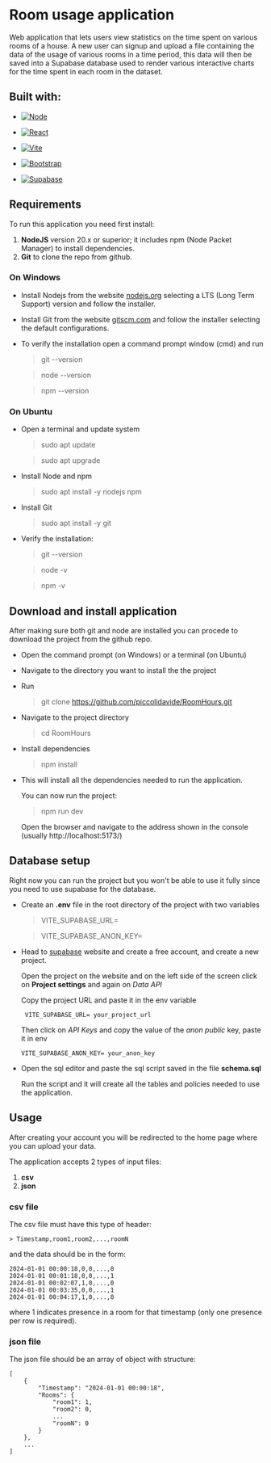 # Room usage application

<!-- This a React + Typescript web application using Vite.
It lets users upload their room own usage data and lets them interact with charts. -->

Web application that lets users view statistics on the time spent on various rooms of a house.
A new user can signup and upload a file containing the data of the usage of various rooms in a time period,
this data will then be saved into a Supabase database used to render various interactive charts for the time spent in each room in the dataset.

## Built with:

-   [![Node][nodejs]](https://nodejs.org/en)

-   [![React][react]](https://react.dev/)

-   [![Vite][vite]](https://vite.dev/)

-   [![Bootstrap][bootstrap]](https://getbootstrap.com/)

-   [![Supabase][supabase]](https://supabase.com/)

## Requirements

To run this application you need first install:

1. **NodeJS** version 20.x or superior; it includes npm (Node Packet Manager) to install dependencies.
2. **Git** to clone the repo from github.

### On Windows

-   Install Nodejs from the website [nodejs.org](https://nodejs.org/en) selecting a LTS (Long Term Support) version and follow the installer.
-   Install Git from the website [gitscm.com](https://git-scm.com/downloads) and follow the installer selecting the default configurations.

-   To verify the installation open a command prompt window (cmd) and run

    > git --version

    > node --version

    > npm --version

### On Ubuntu

-   Open a terminal and update system

    > sudo apt update

    > sudo apt upgrade

-   Install Node and npm

    > sudo apt install -y nodejs npm

-   Install Git

    > sudo apt install -y git

-   Verify the installation:

    > git --version

    > node -v

    > npm -v

## Download and install application

After making sure both git and node are installed you can procede to download the project from the github repo.

-   Open the command prompt (on Windows) or a terminal (on Ubuntu)
-   Navigate to the directory you want to install the the project
-   Run

    > git clone https://github.com/piccolidavide/RoomHours.git

-   Navigate to the project directory

    > cd RoomHours

-   Install dependencies

    > npm install

-   This will install all the dependencies needed to run the application.

    You can now run the project:

    > npm run dev

    Open the browser and navigate to the address shown in the console (usually http://localhost:5173/)

## Database setup

Right now you can run the project but you won't be able to use it fully since you need to use supabase for the database.

-   Create an **.env** file in the root directory of the project with two variables

    > VITE_SUPABASE_URL=

    > VITE_SUPABASE_ANON_KEY=

-   Head to [supabase](https://supabase.com/) website and create a free account, and create a new project.

    Open the project on the website and on the left side of the screen click on **Project settings** and again on _Data API_

    Copy the project URL and paste it in the env variable

         VITE_SUPABASE_URL= your_project_url

    Then click on _API Keys_ and copy the value of the _anon public_ key, paste it in env

        VITE_SUPABASE_ANON_KEY= your_anon_key

-   Open the sql editor and paste the sql script saved in the file **schema.sql**

    Run the script and it will create all the tables and policies needed to use the application.

## Usage

After creating your account you will be redirected to the home page where you can upload your data.

The application accepts 2 types of input files:

1. **csv**
2. **json**

### csv file

The csv file must have this type of header:

    > Timestamp,room1,room2,...,roomN

and the data should be in the form:

    2024-01-01 00:00:18,0,0,...,0
    2024-01-01 00:01:18,0,0,...,1
    2024-01-01 00:02:07,1,0,...,0
    2024-01-01 00:03:35,0,0,...,1
    2024-01-01 00:04:17,1,0,...,0

where 1 indicates presence in a room for that timestamp (only one presence per row is required).

### json file

The json file should be an array of object with structure:

    [
        {
            "Timestamp": "2024-01-01 00:00:18",
            "Rooms": {
                "room1": 1,
                "room2": 0,
                ...
                "roomN": 0
            }
        },
        ...
    ]

<!-- Shields -->

[nodejs]: https://img.shields.io/badge/node.js-339933?style=for-the-badge&logo=Node.js&logoColor=white
[react]: https://img.shields.io/badge/-ReactJs-61DAFB?logo=react&logoColor=white&style=for-the-badge
[vite]: https://img.shields.io/badge/Vite-646CFF?style=for-the-badge&logo=Vite&logoColor=white
[bootstrap]: https://img.shields.io/badge/Bootstrap-563D7C?style=for-the-badge&logo=bootstrap&logoColor=white
[supabase]: https://img.shields.io/badge/Supabase-3ECF8E?style=for-the-badge&logo=supabase&logoColor=white
